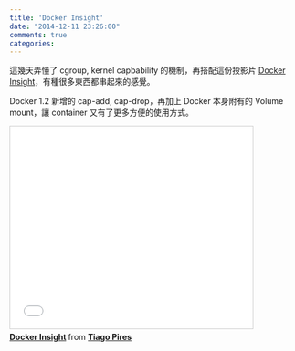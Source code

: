 ```yaml
---
title: 'Docker Insight'
date: "2014-12-11 23:26:00"
comments: true
categories: 
---
```

這幾天弄懂了 cgroup, kernel capbability 的機制，再搭配這份投影片 [Docker Insight](http://www.slideshare.net/tandrepires/docker-insight)，有種很多東西都串起來的感覺。

Docker 1.2 新增的 cap-add, cap-drop，再加上 Docker 本身附有的 Volume mount，讓 container 又有了更多方便的使用方式。

<iframe src="//www.slideshare.net/slideshow/embed_code/41750502" width="425" height="355" frameborder="0" marginwidth="0" marginheight="0" scrolling="no" style="border:1px solid #CCC; border-width:1px; margin-bottom:5px; max-width: 100%;" allowfullscreen> </iframe> <div style="margin-bottom:5px"> <strong> <a href="//www.slideshare.net/tandrepires/docker-insight" title="Docker Insight" target="_blank">Docker Insight</a> </strong> from <strong><a href="//www.slideshare.net/tandrepires" target="_blank">Tiago Pires</a></strong> </div>